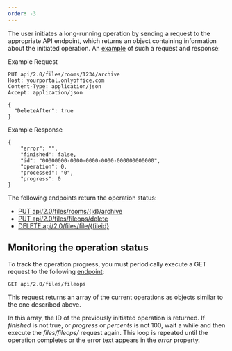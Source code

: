 ```yaml
---
order: -3
---
```


The user initiates a long-running operation by sending a request to the appropriate API endpoint, which returns an object containing information about the initiated operation. An [example](/docspace/method/files/put/api/2.0/files/rooms/%7bid%7d/archive) of such a request and response:

Example Request

```
PUT api/2.0/files/rooms/1234/archive
Host: yourportal.onlyoffice.com
Content-Type: application/json
Accept: application/json

{
  "DeleteAfter": true
}
```

Example Response

```
{
    "error": "",
    "finished": false,
    "id": "00000000-0000-0000-0000-000000000000",
    "operation": 0,
    "processed": "0",
    "progress": 0
}
```

The following endpoints return the operation status:

* [PUT api/2.0/files/rooms/{id}/archive](/docspace/method/files/put/api/2.0/files/rooms/%7bid%7d/archive)
* [PUT api/2.0/files/fileops/delete](/docspace/method/files/put/api/2.0/files/fileops/delete)
* [DELETE api/2.0/files/file/{fileid}](/docspace/method/files/delete/api/2.0/files/file/%7bfileid%7d)

## Monitoring the operation status

To track the operation progress, you must periodically execute a GET request to the following [endpoint](/docspace/method/files/get/api/2.0/files/fileops):

```
GET api/2.0/files/fileops
```

This request returns an array of the current operations as objects similar to the one described above.

In this array, the ID of the previously initiated operation is returned. If *finished* is not true, or *progress* or *percents* is not 100, wait a while and then execute the *files/fileops/* request again. This loop is repeated until the operation completes or the error text appears in the *error* property.
